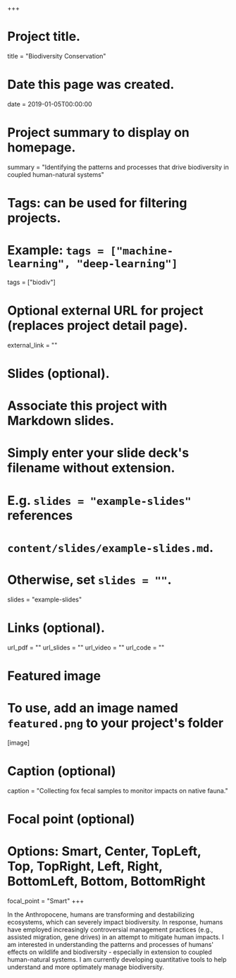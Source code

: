 +++
# Project title.
title = "Biodiversity Conservation"

# Date this page was created.
date = 2019-01-05T00:00:00

# Project summary to display on homepage.
summary = "Identifying the patterns and processes that drive biodiversity in coupled human-natural systems"

# Tags: can be used for filtering projects.
# Example: `tags = ["machine-learning", "deep-learning"]`
tags = ["biodiv"]

# Optional external URL for project (replaces project detail page).
external_link = ""

# Slides (optional).
#   Associate this project with Markdown slides.
#   Simply enter your slide deck's filename without extension.
#   E.g. `slides = "example-slides"` references
#   `content/slides/example-slides.md`.
#   Otherwise, set `slides = ""`.
slides = "example-slides"

# Links (optional).
url_pdf = ""
url_slides = ""
url_video = ""
url_code = ""


# Featured image
# To use, add an image named `featured.png` to your project's folder
[image]
  # Caption (optional)
  caption = "Collecting fox fecal samples to monitor impacts on native fauna."

  # Focal point (optional)
  # Options: Smart, Center, TopLeft, Top, TopRight, Left, Right, BottomLeft, Bottom, BottomRight
  focal_point = "Smart"
+++

In the Anthropocene, humans are transforming and destabilizing ecosystems, which can severely impact biodiversity. In response, humans have employed increasingly controversial management practices (e.g., assisted migration, gene drives) in an attempt to mitigate human impacts. I am interested in understanding the patterns and processes of humans' effects on wildlife and biodiversity - especially in extension to coupled human-natural systems. I am currently developing quantitative tools to help understand and more optimately manage biodiversity.

